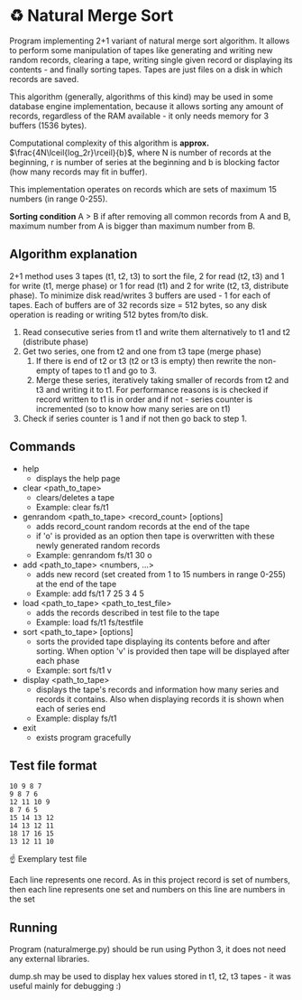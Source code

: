 # :recycle: Natural Merge Sort
Program implementing 2+1 variant of natural merge sort algorithm. It allows to perform some manipulation of tapes like generating and writing new random records, clearing a tape, writing single given record or displaying its contents - and finally sorting tapes. Tapes are just files on a disk in which records are saved.

This algorithm (generally, algorithms of this kind) may be used in some database engine implementation, because it allows sorting any amount of records, regardless of the RAM available - it only needs memory for 3 buffers (1536 bytes).

Computational complexity of this algorithm is **approx.** $\frac{4N\lceil{log_2r}\rceil}{b}$, where N is number of records at the beginning, r is number of series at the beginning and b is blocking factor (how many records may fit in buffer).

This implementation operates on records which are sets of maximum 15 numbers (in range 0-255).

**Sorting condition**
A > B if after removing all common records from A and B, maximum number from A is bigger than maximum number from B.

## Algorithm explanation
2+1 method uses 3 tapes (t1, t2, t3) to sort the file, 2 for read (t2, t3) and 1 for write (t1, merge phase) or 1 for read (t1) and 2 for write (t2, t3, distribute phase). To minimize disk read/writes 3 buffers are used - 1 for each of tapes. Each of buffers are of 32 records size = 512 bytes, so any disk operation is reading or writing 512 bytes from/to disk.

1. Read consecutive series from t1 and write them alternatively to t1 and t2 (distribute phase)
2. Get two series, one from t2 and one from t3 tape (merge phase)
	1. If there is end of t2 or t3 (t2 or t3 is empty) then rewrite the non-empty of tapes to t1 and go to 3.
	2. Merge these series, iteratively taking smaller of records from t2 and t3 and writing it to t1. For performance reasons is is checked if record written to t1 is in order and if not - series counter is incremented (so to know how many series are on t1)
3. Check if series counter is 1 and if not then go back to step 1.

## Commands
- help
	- displays the help page
- clear <path_to_tape>
	- clears/deletes a tape
	- Example: clear fs/t1
- genrandom <path_to_tape> <record_count> [options]
	- adds record_count random records at the end of the tape
	- if 'o' is provided as an option then tape is overwritten with these newly generated random records
	- Example: genrandom fs/t1 30 o
- add <path_to_tape> <numbers, ...>
    - adds new record (set created from 1 to 15 numbers in range 0-255) at the
      end of the tape
    - Example: add fs/t1 7 25 3 4 5
- load <path_to_tape> <path_to_test_file>
	- adds the records described in test file to the tape
	- Example: load fs/t1 fs/testfile
- sort <path_to_tape> [options]
	- sorts the provided tape displaying its contents before and after sorting. When option 'v' is provided then tape will be displayed after each phase
	- Example: sort fs/t1 v
- display <path_to_tape>
	- displays the tape's records and information how many series and records it contains. Also when displaying records it is shown when each of series end
	- Example: display fs/t1
- exit
	- exists program gracefully

## Test file format

```
10 9 8 7
9 8 7 6
12 11 10 9
8 7 6 5
15 14 13 12
14 13 12 11
18 17 16 15
13 12 11 10
```
:point_up: Exemplary test file

Each line represents one record. As in this project record is set of numbers, then each line represents one set and numbers on this line are numbers in the set

## Running
Program (naturalmerge.py) should be run using Python 3, it does not need any external libraries.

dump.sh may be used to display hex values stored in t1, t2, t3 tapes - it was
useful mainly for debugging :)
